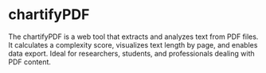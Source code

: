 # chartifyPDF
The chartifyPDF is a web tool that extracts and analyzes text from PDF files. It calculates a complexity score, visualizes text length by page, and enables data export. Ideal for researchers, students, and professionals dealing with PDF content.
